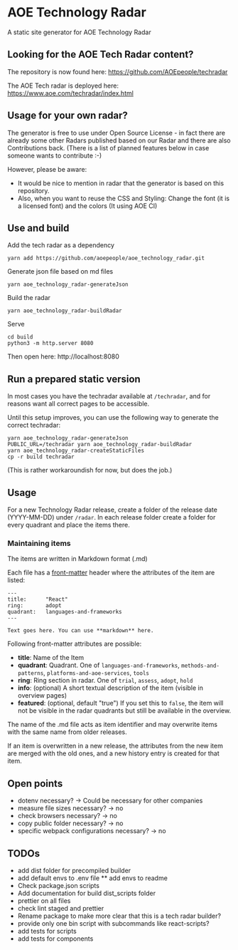 # AOE Technology Radar

A static site generator for AOE Technology Radar

## Looking for the AOE Tech Radar content?

The repository is now found here: https://github.com/AOEpeople/techradar

The AOE Tech radar is deployed here: https://www.aoe.com/techradar/index.html

## Usage for your own radar?

The generator is free to use under Open Source License - in fact there are already some other Radars published based on our Radar and there are also Contributions back.
(There is a list of planned features below in case someone wants to contribute :-)

However, please be aware:
* It would be nice to mention in radar that the generator is based on this repository.
* Also, when you want to reuse the CSS and Styling: Change the font (it is a licensed font) and the colors (It using AOE CI)

## Use and build

Add the tech radar as a dependency
```
yarn add https://github.com/aoepeople/aoe_technology_radar.git
```

Generate json file based on md files
```
yarn aoe_technology_radar-generateJson
```

Build the radar
```
yarn aoe_technology_radar-buildRadar
```

Serve
```
cd build
python3 -m http.server 8080
```

Then open here: http://localhost:8080

## Run a prepared static version

In most cases you have the techradar available at `/techradar`, and for reasons want all correct pages to be accessible.

Until this setup improves, you can use the following way to generate the correct techradar:

```
yarn aoe_technology_radar-generateJson
PUBLIC_URL=/techradar yarn aoe_technology_radar-buildRadar
yarn aoe_technology_radar-createStaticFiles
cp -r build techradar
```

(This is rather workaroundish for now, but does the job.)

## Usage

For a new Technology Radar release, create a folder of the release date
(YYYY-MM-DD) under `/radar`. In each release folder create a folder for every
quadrant and place the items there.

### Maintaining items

The items are written in Markdown format (.md)

Each file has a [front-matter](https://github.com/jxson/front-matter) header
where the attributes of the item are listed:

```
---
title:      "React"
ring:       adopt
quadrant:   languages-and-frameworks
---

Text goes here. You can use **markdown** here.
```

Following front-matter attributes are possible:

* **title**: Name of the Item
* **quadrant**: Quadrant. One of `languages-and-frameworks`,
  `methods-and-patterns`, `platforms-and-aoe-services`, `tools`
* **ring**: Ring section in radar. One of `trial`, `assess`, `adopt`, `hold`
* **info**: (optional) A short textual description of the item (visible in
  overview pages)
* **featured**: (optional, default "true") If you set this to `false`, the item
  will not be visible in the radar quadrants but still be available in the overview.

The name of the .md file acts as item identifier and may overwrite items with
the same name from older releases.

If an item is overwritten in a new release, the attributes from the new item are
merged with the old ones, and a new history entry is created for that item.

## Open points

* dotenv necessary? -> Could be necessary for other companies
* measure file sizes necessary? -> no
* check browsers necessary? -> no
* copy public folder necessary? -> no
* specific webpack configurations necessary? -> no

## TODOs

* add dist folder for precompiled builder
* add default envs to .env file
** add envs to readme
* Check package.json scripts
* Add documentation for build dist_scripts folder
* prettier on all files
* check lint staged and prettier
* Rename package to make more clear that this is a tech radar builder?
* provide only one bin script with subcommands like react-scripts?
* add tests for scripts
* add tests for components